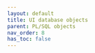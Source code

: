 ```yaml
---
layout: default
title: UI database objects
parent: PL/SQL objects
nav_order: 8
has_toc: false
---
```

<!--
- [package UI_APEX_MESSAGES_PKG](R__09.PACKAGE_SPEC.UI_APEX_MESSAGES_PKG.html)
- [package UI_APEX_SYNCHRONIZE](R__09.PACKAGE_SPEC.UI_APEX_SYNCHRONIZE.html)
- [package UI_ERROR_PKG](R__09.PACKAGE_SPEC.UI_ERROR_PKG.html)
- [package UI_SESSION_PKG](R__09.PACKAGE_SPEC.UI_SESSION_PKG.html)
- [package UI_USER_MANAGEMENT_PKG](R__09.PACKAGE_SPEC.UI_USER_MANAGEMENT_PKG.html)
-->
